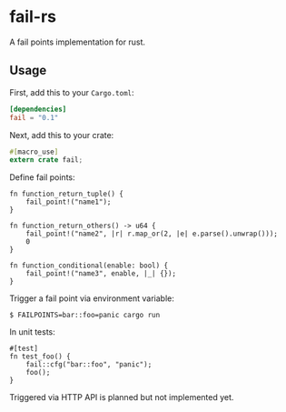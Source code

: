 # fail-rs

A fail points implementation for rust.

## Usage

First, add this to your `Cargo.toml`:

```toml
[dependencies]
fail = "0.1"
```

Next, add this to your crate:

```rust
#[macro_use]
extern crate fail;
```

Define fail points:

```
fn function_return_tuple() {
    fail_point!("name1");
}

fn function_return_others() -> u64 {
    fail_point!("name2", |r| r.map_or(2, |e| e.parse().unwrap()));
    0
}

fn function_conditional(enable: bool) {
    fail_point!("name3", enable, |_| {});
}
```

Trigger a fail point via environment variable:

```
$ FAILPOINTS=bar::foo=panic cargo run
```

In unit tests:

```
#[test]
fn test_foo() {
    fail::cfg("bar::foo", "panic");
    foo();
}
```

Triggered via HTTP API is planned but not implemented yet.
